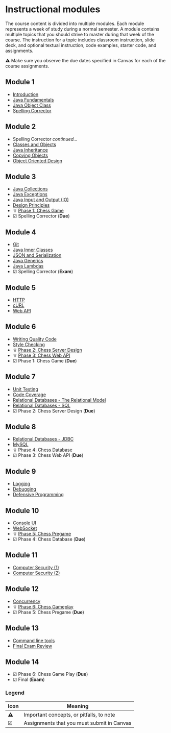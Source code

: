 # Instructional modules

The course content is divided into multiple modules. Each module represents a week of study during a normal semester. A module contains multiple topics that you should strive to master during that week of the course. The instruction for a topic includes classroom instruction, slide deck, and optional textual instruction, code examples, starter code, and assignments.

⚠ Make sure you observe the due dates specified in Canvas for each of the course assignments.

## Module 1

- [Introduction](introduction/introduction.md)
- [Java Fundamentals](java-fundamentals/java-fundamentals.md)
- [Java Object Class](java-object-class/java-object-class.md)
- [Spelling Corrector](../spelling-corrector/spelling-corrector.md)

## Module 2

- Spelling Corrector _continued..._
- [Classes and Objects](classes-and-objects/classes-and-objects.md)
- [Java Inheritance](inheritance/inheritance.md)
- [Copying Objects](copying-objects/copying-objects.md)
- [Object Oriented Design](object-oriented-design/object-oriented-design.md)

## Module 3

- [Java Collections](collections/collections.md)
- [Java Exceptions](exceptions/exceptions.md)
- [Java Input and Output (IO)](io/io.md)
- [Design Principles](design-principles/design-principles.md)
- ♕ [Phase 1: Chess Game](../chess/1-chess-game/chess-game.md)
- ☑ Spelling Corrector (**Due**)

## Module 4

- [Git](git/git.md)
- [Java Inner Classes](inner-classes/inner-classes.md)
- [JSON and Serialization](json/json.md)
- [Java Generics](generics/generics.md)
- [Java Lambdas](lambdas/lambdas.md)
- ☑ Spelling Corrector (**Exam**)

## Module 5

- [HTTP](http/http.md)
- [cURL](curl/curl.md)
- [Web API](web-api/web-api.md)

## Module 6

- [Writing Quality Code](quality-code/quality-code.md)
- [Style Checking](style-checker/style-checker.md)
- ♕ [Phase 2: Chess Server Design](../chess/2-server-design/server-design.md)
- ♕ [Phase 3: Chess Web API](../chess/3-web-api/web-api.md)
- ☑ Phase 1: Chess Game (**Due**)

## Module 7

- [Unit Testing](unit-testing/unit-testing.md)
- [Code Coverage](code-coverage/code-coverage.md)
- [Relational Databases - The Relational Model](db-model/db-model.md)
- [Relational Databases - SQL](db-sql/db-sql.md)
- ☑ Phase 2: Chess Server Design (**Due**)

## Module 8

- [Relational Databases - JDBC](db-jdbc/db-jdbc.md)
- [MySQL](mysql/mysql.md)
- ♕ [Phase 4: Chess Database](../chess/4-database/database.md)
- ☑ Phase 3: Chess Web API (**Due**)

## Module 9

- [Logging](logging/logging.md)
- [Debugging](debugging/debugging.md)
- [Defensive Programming](defensive-programming/defensive-programming.md)

## Module 10

- [Console UI](console-ui/console-ui.md)
- [WebSocket](websocket/websocket.md)
- ♕ [Phase 5: Chess Pregame](../chess/5-pregame/pregame.md)
- ☑ Phase 4: Chess Database (**Due**)

## Module 11

- [Computer Security (1)](computer-security/computer-security.md)
- [Computer Security (2)](computer-security/computer-security.md)

## Module 12

- [Concurrency](concurrency/concurrency.md)
- ♕ [Phase 6: Chess Gameplay](../chess/6-gameplay/gameplay.md)
- ☑ Phase 5: Chess Pregame (**Due**)

## Module 13

- [Command line tools](command-line-builds/command-line-builds.md)
- [Final Exam Review](final-exam-review/final-exam-review.md)

## Module 14

- ☑ Phase 6: Chess Game Play (**Due**)
- ☑ Final (**Exam**)

### Legend

| Icon | Meaning                                    |
| ---- | ------------------------------------------ |
| ⚠    | Important concepts, or pitfalls, to note   |
| ☑    | Assignments that you must submit in Canvas |
